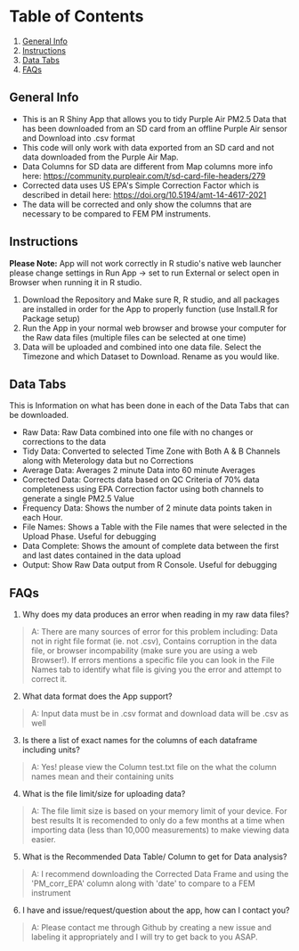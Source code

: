 # Table of Contents
1. [General Info](#general-info)
2. [Instructions](#instructions)
3. [Data Tabs](#data-tabs)
4. [FAQs](#faqs)

## General Info
- This is an R Shiny App that allows you to tidy Purple Air PM2.5 Data that has been downloaded from an SD card from an offline Purple Air sensor and Download into .csv format 
- This code will only work with data exported from an SD card and not data downloaded from the Purple Air Map.
- Data Columns for SD data are different from Map columns more info here: https://community.purpleair.com/t/sd-card-file-headers/279
- Corrected data uses US EPA's Simple Correction Factor which is described in detail here: https://doi.org/10.5194/amt-14-4617-2021
- The data will be corrected and only show the columns that are necessary to be compared to FEM PM instruments. 


## Instructions
**Please Note:** App will not work correctly in R studio's native web launcher please change settings in Run App -> set to run External or select open in Browser when running it in R studio. 
1. Download the Repository and Make sure R, R studio, and all packages are installed in order for the App to properly function (use Install.R for Package setup)
2. Run the App in your normal web browser and browse your computer for the Raw data files (multiple files can be selected at one time)
3. Data will be uploaded and combined into one data file. Select the Timezone and which Dataset to Download. Rename as you would like.

## Data Tabs
This is Information on what has been done in each of the Data Tabs that can be downloaded. 
- Raw Data: Raw Data combined into one file with no changes or corrections to the data
- Tidy Data: Converted to selected Time Zone with Both A & B Channels along with Meterology data but no Corrections
- Average Data: Averages 2 minute Data into 60 minute Averages 
- Corrected Data: Corrects data based on QC Criteria of 70% data completeness using EPA Correction factor using both channels to generate a single PM2.5 Value
- Frequency Data: Shows the number of 2 minute data points taken in each Hour.
- File Names: Shows a Table with the File names that were selected in the Upload Phase. Useful for debugging
- Data Complete: Shows the amount of complete data between the first and last dates contained in the data upload 
- Output: Show Raw Data output from R Console. Useful for debugging 

## FAQs
1. Why does my data produces an error when reading in my raw data files?
> A: There are many sources of error for this problem including: Data not in right file format (ie. not .csv), Contains corruption in the data file, or browser incompability (make sure you are using a web Browser!). If errors mentions a specific file you can look in the File Names tab to identify what file is giving you the error and attempt to correct it.
2. What data format does the App support?
> A: Input data must be in .csv format and download data will be .csv as well
3. Is there a list of exact names for the columns of each dataframe including units?
> A: Yes! please view the Column test.txt file on the what the column names mean and their containing units
4. What is the file limit/size for uploading data?
> A: The file limit size is based on your memory limit of your device. For best results It is recomended to only do a few months at a time when importing data (less than 10,000 measurements) to make viewing data easier.  
5. What is the Recommended Data Table/ Column to get for Data analysis?
> A: I recommend downloading the Corrected Data Frame and using the 'PM_corr_EPA' column along with 'date' to compare to a FEM instrument
6. I have and issue/request/question about the app, how can I contact you?
> A: Please contact me through Github by creating a new issue and labeling it appropriately and I will try to get back to you ASAP.

